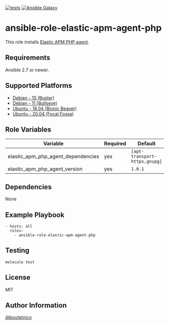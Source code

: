 [![tests](https://github.com/boutetnico/ansible-role-elastic-apm-agent-php/workflows/Test%20ansible%20role/badge.svg)](https://github.com/boutetnico/ansible-role-elastic-apm-agent-php/actions?query=workflow%3A%22Test+ansible+role%22)
[![Ansible Galaxy](https://img.shields.io/badge/galaxy-boutetnico.elastic_apm_agent_php-blue.svg)](https://galaxy.ansible.com/boutetnico/elastic_apm_agent_php)

ansible-role-elastic-apm-agent-php
==================================

This role installs [Elastic APM PHP agent](https://www.elastic.co/guide/en/apm/agent/php/current/index.html).

Requirements
------------

Ansible 2.7 or newer.

Supported Platforms
-------------------

- [Debian - 10 (Buster)](https://wiki.debian.org/DebianBuster)
- [Debian - 11 (Bullseye)](https://wiki.debian.org/DebianBullseye)
- [Ubuntu - 18.04 (Bionic Beaver)](http://releases.ubuntu.com/18.04/)
- [Ubuntu - 20.04 (Focal Fossa)](http://releases.ubuntu.com/20.04/)

Role Variables
--------------

| Variable                           | Required | Default                       | Choices | Comments      |
|------------------------------------|----------|-------------------------------|---------|---------------|
| elastic_apm_php_agent_dependencies | yes      | `[apt-transport-https,gnupg]` | list    |               |
| elastic_apm_php_agent_version      | yes      | `1.0.1`                       | string  |               |

Dependencies
------------

None

Example Playbook
----------------

    - hosts: all
      roles:
        - ansible-role-elastic-apm-agent-php

Testing
-------

    molecule test

License
-------

MIT

Author Information
------------------

[@boutetnico](https://github.com/boutetnico)
